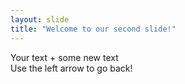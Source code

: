 ```yaml
---
layout: slide
title: "Welcome to our second slide!"
---
```

Your text + some new text  
Use the left arrow to go back!
